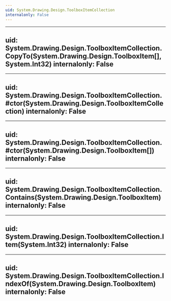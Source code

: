 ```yaml
---
uid: System.Drawing.Design.ToolboxItemCollection
internalonly: False
---
```


---
uid: System.Drawing.Design.ToolboxItemCollection.CopyTo(System.Drawing.Design.ToolboxItem[],System.Int32)
internalonly: False
---

---
uid: System.Drawing.Design.ToolboxItemCollection.#ctor(System.Drawing.Design.ToolboxItemCollection)
internalonly: False
---

---
uid: System.Drawing.Design.ToolboxItemCollection.#ctor(System.Drawing.Design.ToolboxItem[])
internalonly: False
---

---
uid: System.Drawing.Design.ToolboxItemCollection.Contains(System.Drawing.Design.ToolboxItem)
internalonly: False
---

---
uid: System.Drawing.Design.ToolboxItemCollection.Item(System.Int32)
internalonly: False
---

---
uid: System.Drawing.Design.ToolboxItemCollection.IndexOf(System.Drawing.Design.ToolboxItem)
internalonly: False
---
